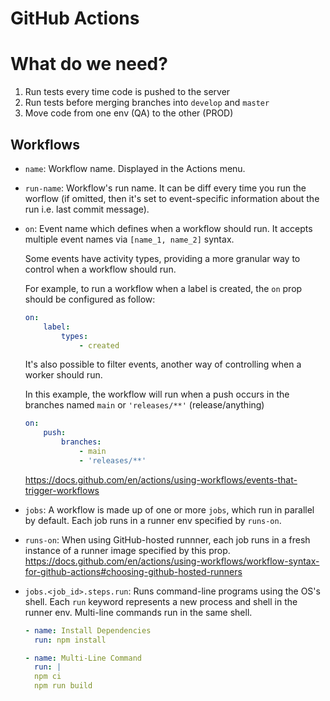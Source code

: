 # GitHub Actions

# What do we need?
1. Run tests every time code is pushed to the server
2. Run tests before merging branches into `develop` and `master`
3. Move code from one env (QA) to the other (PROD)

## Workflows

- `name`: Workflow name. Displayed in the Actions menu.
- `run-name`: Workflow's run name. It can be diff every time you run the worflow (if omitted, then it's set to event-specific information about the run i.e. last commit message).
- `on`: Event name which defines when a workflow should run. It accepts multiple event names via `[name_1, name_2]` syntax.

    Some events have activity types, providing a more granular way to control when a workflow should run.

    For example, to run a workflow when a label is created, the `on` prop should be configured as follow:
    ```yml
    on:
        label:
            types:
                - created
    ```

    It's also possible to filter events, another way of controlling when a worker should run.

    In this example, the workflow will run when a push occurs in the branches named `main` or `'releases/**'` (release/anything)
    ```yml
    on:
        push:
            branches:
                - main
                - 'releases/**'
    ```


    https://docs.github.com/en/actions/using-workflows/events-that-trigger-workflows

- `jobs`: A workflow is made up of one or more `jobs`, which run in parallel by default. Each job runs in a runner env specified by `runs-on`.
- `runs-on`: When using GitHub-hosted runnner, each job runs in a fresh instance of a runner image specified by this prop. https://docs.github.com/en/actions/using-workflows/workflow-syntax-for-github-actions#choosing-github-hosted-runners
- `jobs.<job_id>.steps.run`: Runs command-line programs using the OS's shell. Each `run` keyword represents a new process and shell in the runner env. Multi-line commands run in the same shell.
    ```yml
    - name: Install Dependencies
      run: npm install

    - name: Multi-Line Command
      run: |
      npm ci
      npm run build
    ```
